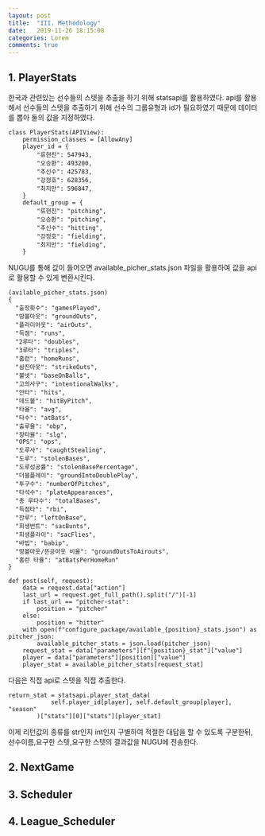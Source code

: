 ```yaml
---
layout: post
title:  "III. Methodology"
date:   2019-11-26 18:15:08
categories: Lorem
comments: true
---
```



## 1. PlayerStats
한국과 관련있는 선수들의 스텟을 추출을 하기 위해 statsapi를 활용하였다. 
api를 활용해서 선수들의 스텟을 추출하기 위해 선수의 그룹유형과 id가 필요하였기 때문에 데이터를 뽑아 둘의 값을 지정하였다.
```{python}
class PlayerStats(APIView):
    permission_classes = [AllowAny]
    player_id = {
        "류현진": 547943,
        "오승환": 493200,
        "추신수": 425783,
        "강정호": 628356,
        "최지만": 596847,
    }
    default_group = {
        "류현진": "pitching",
        "오승환": "pitching",
        "추신수": "hitting",
        "강정호": "fielding",
        "최지만": "fielding",
    }
```
NUGU를 통해 값이 들어오면 available_picher_stats.json 파일을 활용하여 값을 api로 활용할 수 있게 변환시킨다.
```
(avilable_picher_stats.json)
{
  "출장횟수": "gamesPlayed",
  "땅볼아웃": "groundOuts",
  "플라이아웃": "airOuts",
  "득점": "runs",
  "2루타": "doubles",
  "3루타": "triples",
  "홈런": "homeRuns",
  "삼진아웃": "strikeOuts",
  "볼넷": "baseOnBalls",
  "고의사구": "intentionalWalks",
  "안타": "hits",
  "데드볼": "hitByPitch",
  "타율": "avg",
  "타수": "atBats",
  "출루율": "obp",
  "장타율": "slg",
  "OPS": "ops",
  "도루사": "caughtStealing",
  "도루": "stolenBases",
  "도루성공률": "stolenBasePercentage",
  "더블플레이": "groundIntoDoublePlay",
  "투구수": "numberOfPitches",
  "타석수": "plateAppearances",
  "총 루타수": "totalBases",
  "득점타": "rbi",
  "잔루": "leftOnBase",
  "희생번트": "sacBunts",
  "희생플라이": "sacFlies",
  "바빕": "babip",
  "땅볼아웃/뜬공아웃 비율": "groundOutsToAirouts",
  "홈런 타율": "atBatsPerHomeRun"
}
```
```{python}
def post(self, request):
    data = request.data["action"]
    last_url = request.get_full_path().split("/")[-1]
    if last_url == "pitcher-stat":
        position = "pitcher"
    else:
        position = "hitter"
    with open(f"configure_package/available_{position}_stats.json") as pitcher_json:
        available_pitcher_stats = json.load(pitcher_json)
    request_stat = data["parameters"][f"{position}_stat"]["value"]
    player = data["parameters"][position]["value"]
    player_stat = available_pitcher_stats[request_stat]
```
다음은 직접 api로 스텟을 직접 추출한다.
```{python}
return_stat = statsapi.player_stat_data(
            self.player_id[player], self.default_group[player], "season"
        )["stats"][0]["stats"][player_stat]
```
이제 리턴값의 종류를 str인지 int인지 구별하여 적절한 대답을 할 수 있도록 구분한뒤,
선수이름,요구한 스텟,요구한 스텟의 결과값을 NUGU에 전송한다.
## 2. NextGame

## 3. Scheduler

## 4. League_Scheduler
